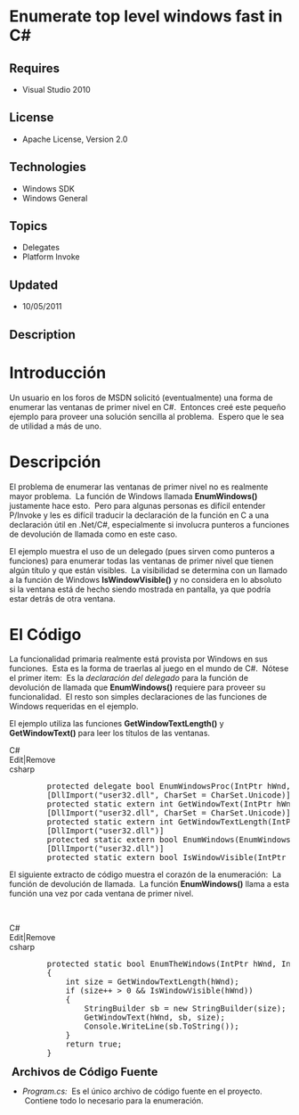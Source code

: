 # Enumerate top level windows fast in C#
## Requires
- Visual Studio 2010
## License
- Apache License, Version 2.0
## Technologies
- Windows SDK
- Windows General
## Topics
- Delegates
- Platform Invoke
## Updated
- 10/05/2011
## Description

<h1>Introducci&oacute;n</h1>
<p>Un usuario en los foros de MSDN solicit&oacute; (eventualmente) una forma de enumerar las ventanas de primer nivel en C#. &nbsp;Entonces cre&eacute; este peque&ntilde;o ejemplo para proveer una soluci&oacute;n sencilla al problema. &nbsp;Espero que le sea
 de utilidad a m&aacute;s de uno.</p>
<h1>Descripci&oacute;n</h1>
<p>El problema de enumerar las ventanas de primer nivel no es realmente mayor problema. &nbsp;La funci&oacute;n de Windows llamada
<strong>EnumWindows()</strong> justamente hace esto. &nbsp;Pero para algunas personas es dif&iacute;cil entender P/Invoke y les es dif&iacute;cil traducir la declaraci&oacute;n de la funci&oacute;n en C a una declaraci&oacute;n &uacute;til en .Net/C#, especialmente
 si involucra punteros a funciones de devoluci&oacute;n de llamada como en este caso.</p>
<p>El ejemplo muestra el uso de un delegado (pues sirven como punteros a funciones) para enumerar todas las ventanas de primer nivel que tienen alg&uacute;n t&iacute;tulo y que est&aacute;n visibles. &nbsp;La visibilidad se determina con un llamado a la funci&oacute;n
 de Windows <strong>IsWindowVisible()</strong> y no considera en lo absoluto si la ventana est&aacute; de hecho siendo mostrada en pantalla, ya que podr&iacute;a estar detr&aacute;s de otra ventana.</p>
<h1>El C&oacute;digo</h1>
<p>La funcionalidad primaria realmente est&aacute; provista por Windows en sus funciones. &nbsp;Esta es la forma de traerlas al juego en el mundo de C#. &nbsp;N&oacute;tese el primer item: &nbsp;Es la
<em>declaraci&oacute;n del delegado</em> para la funci&oacute;n de devoluci&oacute;n de llamada que
<strong>EnumWindows()</strong> requiere para proveer su funcionalidad. &nbsp;El resto son simples declaraciones de las funciones de Windows requeridas en el ejemplo.</p>
<p>El ejemplo utiliza las funciones <strong>GetWindowTextLength()</strong> y <strong>
GetWindowText()</strong> para leer los t&iacute;tulos de las ventanas.</p>
<div class="scriptcode">
<div class="pluginEditHolder" pluginCommand="mceScriptCode">
<div class="title"><span>C#</span></div>
<div class="pluginLinkHolder"><span class="pluginEditHolderLink">Edit</span>|<span class="pluginRemoveHolderLink">Remove</span></div>
<span class="hidden">csharp</span>

<div class="preview">
<pre class="csharp">&nbsp;&nbsp;&nbsp;&nbsp;&nbsp;&nbsp;&nbsp;&nbsp;<span class="cs__keyword">protected</span>&nbsp;<span class="cs__keyword">delegate</span>&nbsp;<span class="cs__keyword">bool</span>&nbsp;EnumWindowsProc(IntPtr&nbsp;hWnd,&nbsp;IntPtr&nbsp;lParam);&nbsp;
&nbsp;&nbsp;&nbsp;&nbsp;&nbsp;&nbsp;&nbsp;&nbsp;[DllImport(<span class="cs__string">&quot;user32.dll&quot;</span>,&nbsp;CharSet&nbsp;=&nbsp;CharSet.Unicode)]&nbsp;
&nbsp;&nbsp;&nbsp;&nbsp;&nbsp;&nbsp;&nbsp;&nbsp;<span class="cs__keyword">protected</span>&nbsp;<span class="cs__keyword">static</span>&nbsp;<span class="cs__keyword">extern</span>&nbsp;<span class="cs__keyword">int</span>&nbsp;GetWindowText(IntPtr&nbsp;hWnd,&nbsp;StringBuilder&nbsp;strText,&nbsp;<span class="cs__keyword">int</span>&nbsp;maxCount);&nbsp;
&nbsp;&nbsp;&nbsp;&nbsp;&nbsp;&nbsp;&nbsp;&nbsp;[DllImport(<span class="cs__string">&quot;user32.dll&quot;</span>,&nbsp;CharSet&nbsp;=&nbsp;CharSet.Unicode)]&nbsp;
&nbsp;&nbsp;&nbsp;&nbsp;&nbsp;&nbsp;&nbsp;&nbsp;<span class="cs__keyword">protected</span>&nbsp;<span class="cs__keyword">static</span>&nbsp;<span class="cs__keyword">extern</span>&nbsp;<span class="cs__keyword">int</span>&nbsp;GetWindowTextLength(IntPtr&nbsp;hWnd);&nbsp;
&nbsp;&nbsp;&nbsp;&nbsp;&nbsp;&nbsp;&nbsp;&nbsp;[DllImport(<span class="cs__string">&quot;user32.dll&quot;</span>)]&nbsp;
&nbsp;&nbsp;&nbsp;&nbsp;&nbsp;&nbsp;&nbsp;&nbsp;<span class="cs__keyword">protected</span>&nbsp;<span class="cs__keyword">static</span>&nbsp;<span class="cs__keyword">extern</span>&nbsp;<span class="cs__keyword">bool</span>&nbsp;EnumWindows(EnumWindowsProc&nbsp;enumProc,&nbsp;IntPtr&nbsp;lParam);&nbsp;
&nbsp;&nbsp;&nbsp;&nbsp;&nbsp;&nbsp;&nbsp;&nbsp;[DllImport(<span class="cs__string">&quot;user32.dll&quot;</span>)]&nbsp;
&nbsp;&nbsp;&nbsp;&nbsp;&nbsp;&nbsp;&nbsp;&nbsp;<span class="cs__keyword">protected</span>&nbsp;<span class="cs__keyword">static</span>&nbsp;<span class="cs__keyword">extern</span>&nbsp;<span class="cs__keyword">bool</span>&nbsp;IsWindowVisible(IntPtr&nbsp;hWnd);&nbsp;
</pre>
</div>
</div>
</div>
<p>El siguiente extracto de c&oacute;digo muestra el coraz&oacute;n de la enumeraci&oacute;n: &nbsp;La funci&oacute;n de devoluci&oacute;n de llamada. &nbsp;La funci&oacute;n
<strong>EnumWindows()</strong> llama a esta funci&oacute;n una vez por cada ventana de primer nivel.</p>
<p>&nbsp;</p>
<div class="scriptcode">
<div class="pluginEditHolder" pluginCommand="mceScriptCode">
<div class="title"><span>C#</span></div>
<div class="pluginLinkHolder"><span class="pluginEditHolderLink">Edit</span>|<span class="pluginRemoveHolderLink">Remove</span></div>
<span class="hidden">csharp</span>

<div class="preview">
<pre class="csharp">&nbsp;&nbsp;&nbsp;&nbsp;&nbsp;&nbsp;&nbsp;&nbsp;<span class="cs__keyword">protected</span>&nbsp;<span class="cs__keyword">static</span>&nbsp;<span class="cs__keyword">bool</span>&nbsp;EnumTheWindows(IntPtr&nbsp;hWnd,&nbsp;IntPtr&nbsp;lParam)&nbsp;
&nbsp;&nbsp;&nbsp;&nbsp;&nbsp;&nbsp;&nbsp;&nbsp;{&nbsp;
&nbsp;&nbsp;&nbsp;&nbsp;&nbsp;&nbsp;&nbsp;&nbsp;&nbsp;&nbsp;&nbsp;&nbsp;<span class="cs__keyword">int</span>&nbsp;size&nbsp;=&nbsp;GetWindowTextLength(hWnd);&nbsp;
&nbsp;&nbsp;&nbsp;&nbsp;&nbsp;&nbsp;&nbsp;&nbsp;&nbsp;&nbsp;&nbsp;&nbsp;<span class="cs__keyword">if</span>&nbsp;(size&#43;&#43;&nbsp;&gt;&nbsp;<span class="cs__number">0</span>&nbsp;&amp;&amp;&nbsp;IsWindowVisible(hWnd))&nbsp;
&nbsp;&nbsp;&nbsp;&nbsp;&nbsp;&nbsp;&nbsp;&nbsp;&nbsp;&nbsp;&nbsp;&nbsp;{&nbsp;
&nbsp;&nbsp;&nbsp;&nbsp;&nbsp;&nbsp;&nbsp;&nbsp;&nbsp;&nbsp;&nbsp;&nbsp;&nbsp;&nbsp;&nbsp;&nbsp;StringBuilder&nbsp;sb&nbsp;=&nbsp;<span class="cs__keyword">new</span>&nbsp;StringBuilder(size);&nbsp;
&nbsp;&nbsp;&nbsp;&nbsp;&nbsp;&nbsp;&nbsp;&nbsp;&nbsp;&nbsp;&nbsp;&nbsp;&nbsp;&nbsp;&nbsp;&nbsp;GetWindowText(hWnd,&nbsp;sb,&nbsp;size);&nbsp;
&nbsp;&nbsp;&nbsp;&nbsp;&nbsp;&nbsp;&nbsp;&nbsp;&nbsp;&nbsp;&nbsp;&nbsp;&nbsp;&nbsp;&nbsp;&nbsp;Console.WriteLine(sb.ToString());&nbsp;
&nbsp;&nbsp;&nbsp;&nbsp;&nbsp;&nbsp;&nbsp;&nbsp;&nbsp;&nbsp;&nbsp;&nbsp;}&nbsp;
&nbsp;&nbsp;&nbsp;&nbsp;&nbsp;&nbsp;&nbsp;&nbsp;&nbsp;&nbsp;&nbsp;&nbsp;<span class="cs__keyword">return</span>&nbsp;<span class="cs__keyword">true</span>;&nbsp;
&nbsp;&nbsp;&nbsp;&nbsp;&nbsp;&nbsp;&nbsp;&nbsp;}&nbsp;
</pre>
</div>
</div>
</div>
<div class="endscriptcode">&nbsp;<span style="font-size:20px; font-weight:bold">Archivos de C&oacute;digo Fuente</span></div>
<ul>
<li><em>Program.cs:</em>&nbsp; Es el &uacute;nico archivo de c&oacute;digo fuente en el proyecto. &nbsp;Contiene todo lo necesario para la enumeraci&oacute;n.
</li></ul>
